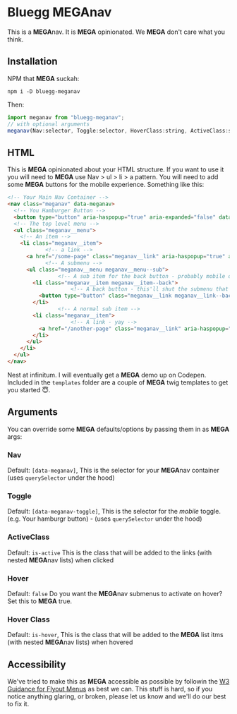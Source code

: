 # Bluegg MEGAnav

This is a **MEGA**nav. It is **MEGA** opinionated. We **MEGA** don't care what you think.

## Installation

NPM that **MEGA** suckah:

```shell
npm i -D bluegg-meganav
```

Then:

```js
import meganav from "bluegg-meganav";
// with optional arguments
meganav(Nav:selector, Toggle:selector, HoverClass:string, ActiveClass:string, Hover:bool);
```

## HTML
This is **MEGA** opinionated about your HTML structure. If you want to use it you will need to **MEGA** use Nav > ul > li > a pattern. You will need to add some **MEGA** buttons for the mobile experience. Something like this:

```html
<!-- Your Main Nav Container -->
<nav class="meganav" data-meganav>
  <!-- You Hamburger Button -->
  <button type="button" aria-haspopup="true" aria-expanded="false" data-meganav-toggle>Toggle Nav</button>
  <!-- The top level menu -->
  <ul class="meganav__menu">
    <!-- An item -->
    <li class="meganav__item">
			<!-- a link -->
      <a href="/some-page" class="meganav__link" aria-haspopup="true" aria-expanded="false">Link 1</a>
			<!-- A submenu -->
      <ul class="meganav__menu meganav__menu--sub">
				<!-- A sub item for the back button - probably mobile only, hide on larger screens -->
        <li class="meganav__item meganav__item--back">
					<!-- A back button - this'll shut the submenu that we're in-->
          <button type="button" class="meganav__link meganav__link--back">&lt; Link 1</button>
        </li>
				<!-- A normal sub item -->
        <li class="meganav__item">
					<!-- A link - yay -->
          <a href="/another-page" class="meganav__link" aria-haspopup="true" aria-expanded="false">Link 1-1</a>
        </li>
      </ul>
    </li>
  </ul>
</nav>
```

Nest at infinitum. I will eventually get a **MEGA** demo up on Codepen. Included in the `templates` folder are a couple of **MEGA** twig templates to get you started 😇.

## Arguments

You can override some **MEGA** defaults/options by passing them in as **MEGA** args:

### Nav 
Default: `[data-meganav]`,
This is the selector for your **MEGA**nav container (uses `querySelector` under the hood)

### Toggle 
Default: `[data-meganav-toggle]`,
This is the selector for the *mobile* toggle. (e.g. Your hamburgr button) - (uses `querySelector` under the hood)

### ActiveClass
Default: `is-active`
This is the class that will be added to the links (with nested **MEGA**nav lists) when clicked

### Hover
Default: `false`
Do you want the **MEGA**nav submenus to activate on hover? Set this to **MEGA** true.

### Hover Class
Default: `is-hover`,
This is the class that will be added to the **MEGA** list itms (with nested **MEGA**nav lists) when hovered

## Accessibility
We've tried to make this as **MEGA** accessible as possible by followin the [W3 Guidance for Flyout Menus](https://www.w3.org/WAI/tutorials/menus/flyout/) as best we can. This stuff is hard, so if you notice anything glaring, or broken, please let us know and we'll do our best to fix it.
